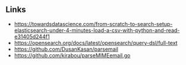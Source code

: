 ## Links

- <https://towardsdatascience.com/from-scratch-to-search-setup-elasticsearch-under-4-minutes-load-a-csv-with-python-and-read-e31405d244f1>
- <https://opensearch.org/docs/latest/opensearch/query-dsl/full-text>
- <https://github.com/DusanKasan/parsemail>
- <https://github.com/kirabou/parseMIMEemail.go>
